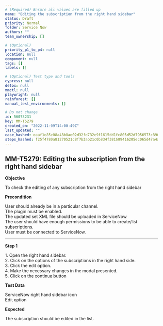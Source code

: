 ```yaml
---
# (Required) Ensure all values are filled up
name: "Editing the subscription from the right hand sidebar"
status: Draft
priority: Normal
folder: Service Now
authors: ""
team_ownership: []

# (Optional)
priority_p1_to_p4: null
location: null
component: null
tags: []
labels: []

# (Optional) Test type and tools
cypress: null
detox: null
mmctl: null
playwright: null
rainforest: []
manual_test_environments: []

# Do not change
id: 56073231
key: MM-T5279
created_on: "2022-11-09T14:00:49Z"
last_updated: ""
case_hashed: eaaf1e85e08a43b8ae02d32fd732e9f1615dd1fc805d52d7956573c890a193713cf13c047e7d1eaba52b43dbc6c6ac7b
steps_hashed: f25f4780a81270521c8f7b3ab21c0b834f381609416205ec065d47a4a057f6fbfc83da322d34fc5389dce74698d5367a
---
```


<!-- (Auto-generated) Based on frontmatter's "key" and "name" -->

## MM-T5279: Editing the subscription from the right hand sidebar

**Objective**

To check the editing of any subscription from the right hand sidebar

**Precondition**

User should already be in a particular channel.\
The plugin must be enabled.\
The updated set XML file should be uploaded in ServiceNow.\
The user should have enough permissions to be able to create/list subscriptions.\
User must be connected to ServiceNow.

---

**Step 1**

1\. Open the right hand sidebar.\
2\. Click on the options of the subscriptions in the right hand side.\
3\. Click the edit option.\
4\. Make the necessary changes in the modal presented.\
5\. Click on the continue button

**Test Data**

ServiceNow right hand sidebar icon\
Edit option

**Expected**

The subscription should be edited in the list.
